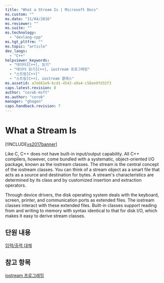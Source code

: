 ```yaml
---
title: "What a Stream Is | Microsoft Docs"
ms.custom: ""
ms.date: "11/04/2016"
ms.reviewer: ""
ms.suite: ""
ms.technology: 
  - "devlang-cpp"
ms.tgt_pltfrm: ""
ms.topic: "article"
dev_langs: 
  - "C++"
helpviewer_keywords: 
  - "데이터[C++], 읽기"
  - "데이터 읽기[C++], iostream 프로그래밍"
  - "스트림[C++]"
  - "스트림[C++], iostream 클래스"
ms.assetid: a7e661e9-6cd1-4543-a9a4-c58ee9fd32f3
caps.latest.revision: 8
author: "corob-msft"
ms.author: "corob"
manager: "ghogen"
caps.handback.revision: 7
---
```

# What a Stream Is
[!INCLUDE[vs2017banner](../assembler/inline/includes/vs2017banner.md)]

Like C, C\+\+ does not have built\-in input\/output capability.  All C\+\+ compilers, however, come bundled with a systematic, object\-oriented I\/O package, known as the iostream classes.  The stream is the central concept of the iostream classes.  You can think of a stream object as a smart file that acts as a source and destination for bytes.  A stream's characteristics are determined by its class and by customized insertion and extraction operators.  
  
 Through device drivers, the disk operating system deals with the keyboard, screen, printer, and communication ports as extended files.  The iostream classes interact with these extended files.  Built\-in classes support reading from and writing to memory with syntax identical to that for disk I\/O, which makes it easy to derive stream classes.  
  
## 단원 내용  
 [입력\/출력 대체](../standard-library/input-output-alternatives.md)  
  
## 참고 항목  
 [iostream 프로그래밍](../standard-library/iostream-programming.md)